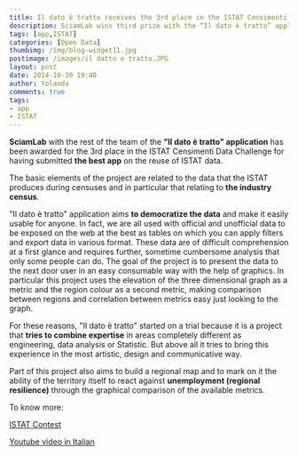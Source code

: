 ```yaml
---
title: Il dato è tratto receives the 3rd place in the ISTAT Censimenti Data Challenge
description: SciamLab wins third prize with the “Il dato è tratto” application.
tags: [app,ISTAT]
categories: [Open Data]
thumbimg: /img/blog-widget11.jpg
postimage: /images/il datto e tratto.JPG
layout: post
date: 2014-10-30 19:40
author: Yolanda
comments: true
tags:
- app
- ISTAT
---
```



**SciamLab** with the rest of the team of the **"Il dato è tratto" application** has been awarded for the 3rd place in the ISTAT Censimenti Data Challenge for having submitted **the best app** on the reuse of ISTAT data.

The basic elements of the project are related to the data that the ISTAT produces during censuses and in particular that relating to **the industry census**.

"Il dato è tratto" application aims **to democratize the data** and make it easily usable for anyone. In fact, we are all used with official and unofficial data to be exposed on the web at the best as tables on which you can apply filters and export data in various format. These data are of difficult comprehension at a first glance and requires further, sometime cumbersome analysis that only some people can do. The goal of the project is to present the data to the next door user in an easy consumable way with the help of graphics. In particular this project uses the elevation of the three dimensional graph as a metric and the region colour as a second metric, making comparison between regions and correlation between metrics easy just looking to the graph.

For these reasons, "Il dato è tratto" started on a trial because it is a project that **tries to combine expertise** in areas completely different as engineering, data analysis or Statistic. But above all it tries to bring this experience in the most artistic, design and communicative way.

Part of this project also aims to build a regional map and to mark on it the ability of the territory itself to react against **unemployment (regional resilience)** through the graphical comparison of the available metrics.




To know more: 

[ISTAT Contest](http://istatcontest.sciamlab.com/)

[Youtube video in Italian](http://youtu.be/ObgKlNIxJQk) 
